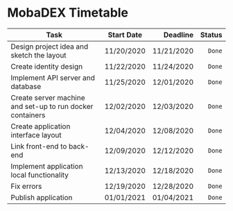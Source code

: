 # MobaDEX Timetable


| Task        | Start Date           | Deadline  | Status |
| ------------- |:-------------:| -----:| --------:|
| Design project idea and sketch the layout   | 11/20/2020 | 11/21/2020 | `Done` |
| Create identity design   | 11/22/2020 | 11/24/2020 | `Done` |
| Implement API server and database  | 11/25/2020 | 12/01/2020 | `Done` |
| Create server machine and set-up to run docker containers | 12/02/2020 | 12/03/2020 | `Done` |
| Create application interface layout | 12/04/2020 | 12/08/2020 | `Done` |
| Link front-end to back-end | 12/09/2020 | 12/12/2020 | `Done` |
| Implement application local functionality | 12/13/2020 | 12/18/2020 | `Done` |
| Fix errors | 12/19/2020 | 12/28/2020 | `Done` |
| Publish application | 01/01/2021 | 01/04/2021 | `Done` |
